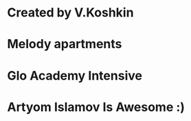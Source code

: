 # Created by V.Koshkin

# Melody apartments

# Glo Academy Intensive

# Artyom Islamov Is Awesome :)
